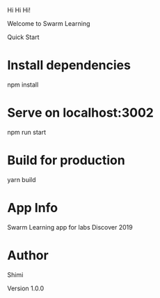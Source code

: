 Hi Hi Hi!

Welcome to Swarm Learning

Quick Start

# Install dependencies

npm install

# Serve on localhost:3002

npm run start

# Build for production

yarn build

# App Info

Swarm Learning app for labs Discover 2019

# Author

Shimi

Version
1.0.0
